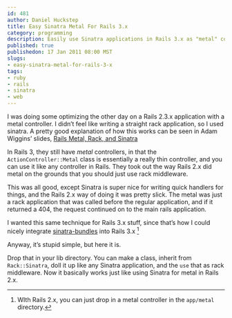 ```yaml
--- 
id: 481
author: Daniel Huckstep
title: Easy Sinatra Metal For Rails 3.x
category: programming
description: Easily use Sinatra applications in Rails 3.x as "metal" controllers, just like in Rails 2.x.
published: true
publishedon: 17 Jan 2011 08:00 MST
slugs: 
- easy-sinatra-metal-for-rails-3-x
tags: 
- ruby
- rails
- sinatra
- web
---
```

I was doing some optimizing the other day on a Rails 2.3.x application
with a metal controller. I didn’t feel like writing a straight rack
application, so I used sinatra. A pretty good explanation of how this
works can be seen in Adam Wiggins’ slides, [Rails Metal, Rack, and
Sinatra](http://www.slideshare.net/adamwiggins/rails-metal-rack-and-sinatra)

In Rails 3, they still have *metal* controllers, in that the
`ActionController::Metal` class is essentially a really thin controller,
and you can use it like any controller in Rails. They took out the way
Rails 2.x did metal on the grounds that you should just use rack
middleware.

This was all good, except Sinatra is super nice for writing quick
handlers for things, and the Rails 2.x way of doing it was pretty slick.
The metal was just a rack application that was called before the regular
application, and if it returned a 404, the request continued on to the
main rails application.

I wanted this same technique for Rails 3.x stuff, since that’s how I
could nicely integrate
[sinatra-bundles](https://github.com/darkhelmet/sinatra-bundles) into
Rails 3.x [^1]

Anyway, it’s stupid simple, but here it is.

<script src="https://gist.github.com/781345.js?file=rack-sinatra.rb">
</script>
Drop that in your lib directory. You can make a class, inherit from
`Rack::Sinatra`, doll it up like any Sinatra application, and the `use`
that as rack middleware. Now it basically works just like using Sinatra
for metal in Rails 2.x.

[^1]: WIth Rails 2.x, you can just drop in a metal controller in the
    `app/metal` directory.